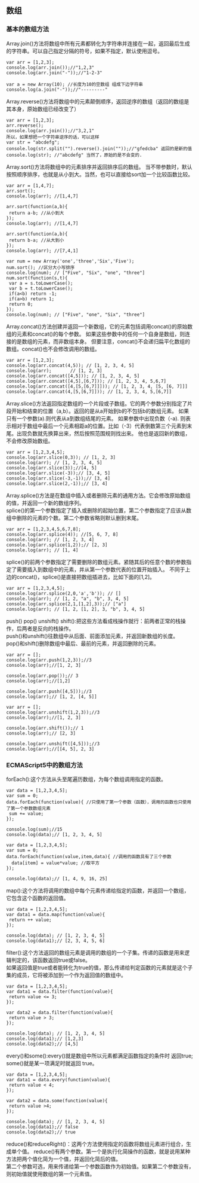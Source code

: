 ﻿## 数组
### 基本的数组方法
Array.join()方法将数组中所有元素都转化为字符串并连接在一起，返回最后生成的字符串。可以自己指定分隔的符号，如果不指定，默认使用逗号。   
```
var arr = [1,2,3];
console.log(arr.join());//"1,2,3"
console.log(arr.join("-"));//"1-2-3"

var a = new Array(10); //长度为10的空数组 组成下边字符串
console.log(a.join("-"));//"---------"
```
Array.reverse()方法将数组中的元素颠倒顺序，返回逆序的数组（返回的数组是其本身，原始数组已经改变了）
```
var arr = [1,2,3];
arr.reverse();
console.log(arr.join());//"3,2,1"
所以，如果想把一个字符串逆序的话，可以这样
var str = "abcdefg";
console.log(str.split("").reverse().join(""));//"gfedcba" 返回的是新的值
console.log(str); //"abcdefg" 当然了，原始的是不会变的.
```
Array.sort()方法将数组中的元素排序并返回排序后的数组。
当不带参数时，默认按照顺序排序，也就是从小到大。当然，也可以直接给sort加一个比较函数比较。  
```
var arr = [1,4,7];
arr.sort();
console.log(arr); //[1,4,7]

arr.sort(function(a,b){
 return a-b; //从小到大
});
console.log(arr); //[1,4,7]

arr.sort(function(a,b){
 return b-a; //从大到小
});
console.log(arr); //[7,4,1]

var num = new Array('one','three','Six','Five');
num.sort(); //区分大小写排序
console.log(num); // ["Five", "Six", "one", "three"]
num.sort(function(s,t){
 var a = s.toLowerCase();
 var b = t.toLowerCase();
 if(a<b) return -1;
 if(a>b) return 1;
 return 0;
});
console.log(num); // ["Five", "one", "Six", "three"]
```
Array.concat()方法创建并返回一个新数组，它的元素包括调用concat()的原始数组的元素和concat()的每个参数。
如果这些参数中的任何一个自身是数组，则连接的是数组的元素，而非数组本身。
但要注意，concat()不会递归扁平化数组的数组。concat()也不会修改调用的数组。
```
var arr = [1,2,3];
console.log(arr.concat(4,5)); // [1, 2, 3, 4, 5]
console.log(arr);       // [1, 2, 3]
console.log(arr.concat([4,5])); // [1, 2, 3, 4, 5]
console.log(arr.concat([4,5],[6,7])); // [1, 2, 3, 4, 5,6,7]
console.log(arr.concat([4,[5,[6,7]]])); // [1, 2, 3, 4, [5, [6, 7]]]
console.log(arr.concat(4,[5,[6,7]])); // [1, 2, 3, 4, 5,[6,7]]
```
Array.slice()方法返回指定数组的一个片段或子数组。它的两个参数分别指定了片段开始和结束的位置（a,b）。返回的是从a开始到b的不包括b的数组元素。
如果只有一个参数(a).则代表从a到数组结尾的元素。
如果参数中出现负数（-a). 则表示相对于数组中最后一个元素相距a的位置。比如（-3）代表倒数第三个元素到末尾。出现负数就先换算出来，然后按照范围规则找出来。
他也是返回新的数组，不会修改原始数组。
```
var arr = [1,2,3,4,5];
console.log(arr.slice(0,3)); // [1, 2, 3]
console.log(arr); // [1, 2, 3, 4, 5]
console.log(arr.slice(3));//[4, 5]
console.log(arr.slice(-3));// [3, 4, 5]
console.log(arr.slice(-3,-1));// [3, 4]
console.log(arr.slice(2,-1));// [3, 4]
```
Array.splice()方法是在数组中插入或者删除元素的通用方法。它会修改原始数组的值，并返回一个新的数组序列。	
splice()的第一个参数指定了插入或删除的起始位置，第二个参数指定了应该从数组中删除的元素的个数。第二个参数省略则默认删到末尾。	
```
var arr = [1,2,3,4,5,6,7,8];
console.log(arr.splice(4)); //[5, 6, 7, 8]
console.log(arr); // [1, 2, 3, 4]
console.log(arr.splice(1,2));// [2, 3]
console.log(arr); // [1, 4]
```
splice()的前两个参数指定了需要删除的数组元素。紧随其后的任意个数的参数指定了需要插入到数组中的元素，并从第一个参数代表的位置开始插入。
不同于上边的concat()，splice()是直接把数组插进去，比如下面的[1,2]。  
```
var arr = [1,2,3,4,5];
console.log(arr.splice(2,0,'a','b')); // []
console.log(arr); // [1, 2, "a", "b", 3, 4, 5]
console.log(arr.splice(2,1,[1,2],3));// ["a"]
console.log(arr); // [1, 2, [1, 2], 3, "b", 3, 4, 5]
```
push() pop() unshift() shift():把这些方法看成栈操作就行：前两者正常的栈操作，后两者是反向的栈操作。  
push()和unshift()往数组中从后面、前面添加元素，并返回新数组的长度。  
pop()和shift()删除数组中最后、最前的元素，并返回删除的元素。  
```
var arr = [];
console.log(arr.push(1,2,3));//3
console.log(arr);//[1, 2, 3]

console.log(arr.pop());// 3
console.log(arr);//[1,2]

console.log(arr.push([4,5]));//3
console.log(arr);// [1, 2, [4, 5]]

var arr = [];
console.log(arr.unshift(1,2,3));//3
console.log(arr);//[1, 2, 3]

console.log(arr.shift());// 1
console.log(arr);// [2, 3]

console.log(arr.unshift([4,5]));//3
console.log(arr);//[[4, 5], 2, 3]
```
### ECMAScript5中的数组方法
forEach():这个方法从头至尾遍历数组，为每个数组调用指定的函数。  
```
var data = [1,2,3,4,5];
var sum = 0;
data.forEach(function(value){ //只使用了第一个参数（函数），调用的函数也只使用了第一个参数数组元素
 sum += value;
});

console.log(sum);//15
console.log(data);// [1, 2, 3, 4, 5]

var data = [1,2,3,4,5];
var sum = 0;
data.forEach(function(value,item,data){ //调用的函数具有了三个参数
  data[item] = value*value; //取平方
});

console.log(data);// [1, 4, 9, 16, 25]
```
map():这个方法将调用的数组中每个元素传递给指定的函数，并返回一个数组，它包含这个函数的返回值。  
```
var data = [1,2,3,4,5];
var data1 = data.map(function(value){
 return ++ value;
});

console.log(data); // [1, 2, 3, 4, 5]
console.log(data1);// [2, 3, 4, 5, 6]

```
filter():这个方法返回的数组元素是调用的数组的一个子集。传递的函数是用来逻辑判定的，该函数返回true或false。  
如果返回值是true或者能转化为true的值，那么传递给判定函数的元素就是这个子集的成员，它将被添加到一个作为返回值的数组中。
```
var data = [1,2,3,4,5];
var data1 = data.filter(function(value){
 return value <= 3;
});

var data2 = data.filter(function(value){
 return value > 3;
});

console.log(data); // [1, 2, 3, 4, 5]
console.log(data1);// [1,2,3]
console.log(data2);// [4,5]
```
every()和some():every()就是数组中所以元素都满足函数指定的条件时 返回true; some()就是某一项满足时就返回 true。   
```
var data = [1,2,3,4,5];
var data1 = data.every(function(value){
 return value < 4;
});

var data2 = data.some(function(value){
 return value >4;
});

console.log(data); // [1, 2, 3, 4, 5]
console.log(data1);// false
console.log(data2);// true
```
reduce()和reduceRight()：这两个方法使用指定的函数将数组元素进行组合，生成单个值。	
reduce()有两个参数。第一个是执行化简操作的函数，就是说用某种方法把两个值化简为一个值，并返回化简后的值。	
第二个参数可选，用来传递给第一个参数函数作为初始值。如果第二个参数没有，则初始值就使用数组的第一个元素值。	
